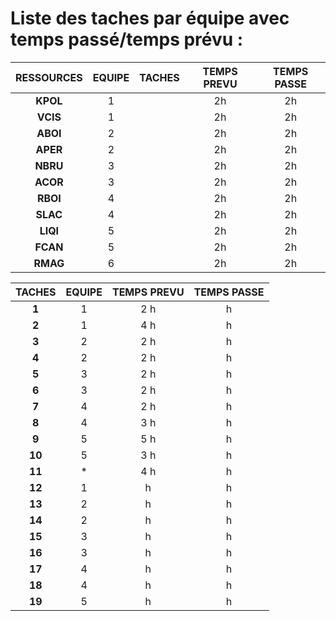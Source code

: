 # Liste des taches par équipe avec temps passé/temps prévu :

RESSOURCES | EQUIPE | TACHES | TEMPS PREVU | TEMPS PASSE
:--------: | :----: | :----: | :---------: | :---------:
 **KPOL**  |   1    |        |     2h      |     2h
 **VCIS**  |   1    |        |     2h      |     2h
 **ABOI**  |   2    |        |     2h      |     2h
 **APER**  |   2    |        |     2h      |     2h
 **NBRU**  |   3    |        |     2h      |     2h
 **ACOR**  |   3    |        |     2h      |     2h
 **RBOI**  |   4    |        |     2h      |     2h
 **SLAC**  |   4    |        |     2h      |     2h
 **LIQI**  |   5    |        |     2h      |     2h
 **FCAN**  |   5    |        |     2h      |     2h
 **RMAG**  |   6    |        |     2h      |     2h

TACHES | EQUIPE | TEMPS PREVU | TEMPS PASSE
:----: | :----: | :---------: | :---------:
**1**  |   1    |     2 h     |      h
**2**  |   1    |     4 h     |      h
**3**  |   2    |     2 h     |      h
**4**  |   2    |     2 h     |      h
**5**  |   3    |     2 h     |      h
**6**  |   3    |     2 h     |      h
**7**  |   4    |     2 h     |      h
**8**  |   4    |     3 h     |      h
**9**  |   5    |     5 h     |      h
**10** |   5    |     3 h     |      h
**11** |   *    |     4 h     |      h
**12** |   1    |      h      |      h
**13** |   2    |      h      |      h
**14** |   2    |      h      |      h
**15** |   3    |      h      |      h
**16** |   3    |      h      |      h
**17** |   4    |      h      |      h
**18** |   4    |      h      |      h
**19** |   5    |      h      |      h
